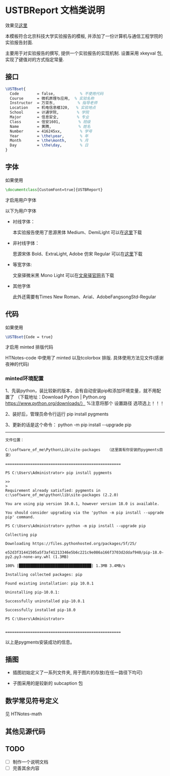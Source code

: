 # USTBReport 文档类说明

效果见[这里](https://github.com/htharoldht/USTBReport/blob/master/USTBReport-demo.pdf)

本模板符合北京科技大学实验报告的模板, 并添加了一份计算机与通信工程学院的实验报告封面.

主要用于对实验报告的撰写, 提供一个实验报告的实现机制.
设置采用 xkeyval 包, 实现了键值对的方式指定常量.

## 接口

``` tex
\USTBset{
  Code        = false,           % 不使用代码
  Course      = 微机原理与应用,  % 实验名称
  Instructor  = 万亚东,          % 指导老师
  Location    = 机电信息楼320,   % 实验地点
  School      = 计通学院,        % 学院
  Major       = 信息安全,        % 专业
  Class       = 信安1601,        % 班级
  Name        = 黄腾,            % 姓名
  Number      = 416245xx,        % 学号
  Year        = \the\year,       % 年
  Month       = \the\month,      % 月
  Day         = \the\day,        % 日
}
```

## 字体
如果使用

``` tex
\documentclass[CustomFont=true]{USTBReport}
```

才启用用户字体

以下为用户字体
- 衬线字体：

  本实验报告使用了思源黑体 Medium、DemiLight
  可以在[这里](https://mirrors.tuna.tsinghua.edu.cn/adobe-fonts/source-han-serif/OTF/SimplifiedChinese/)下载

- 非衬线字体：

  思源宋体 Bold、ExtraLight, Adobe 仿宋 Regular
  可以在[这里](https://mirrors.tuna.tsinghua.edu.cn/adobe-fonts/source-han-sans/OTF/SimplifiedChinese/)下载

- 等宽字体:

  文泉驿微米黑 Mono Light
  可以在[文泉驿官网](http://wenq.org/wqy2/index.cgi)去下载

- 其他字体

  此外还需要有Times New Roman、Arial、AdobeFangsongStd-Regular

## 代码

如果使用

``` tex
\USTBset{Code = true}
```

才启用 minted 排版代码

HTNotes-code 中使用了 minted 以及tcolorbox 排版. 具体使用方法见文件(感谢夜神的代码)

### minted环境配置
1、先装python，装比较新的版本，会有自动安装pip和添加环境变量，就不用配置了
     （下载地址：Download Python | Python.org
                        https://www.python.org/downloads/）
     %注意将那个  设置路径  选项选上！！！

2、装好后，管理员命令行运行 pip install pygments

3、更新的话是这个命令： python -m pip install --upgrade pip

---------------------------------------------------------------------------------------

    文件位置：

    C:\software_of_me\Python\Lib\site-packages   （这里面有你安装的pygments目录）

    ===================================================

    PS C:\Users\Administrator> pip install pygments

    >>
    >
    Requirement already satisfied: pygments in c:\software_of_me\python\lib\site-packages (2.2.0)

    You are using pip version 10.0.1, however version 18.0 is available.

    You should consider upgrading via the 'python -m pip install --upgrade pip' command.

    PS C:\Users\Administrator> python -m pip install --upgrade pip

    Collecting pip

    Downloading https://files.pythonhosted.org/packages/5f/25/

    e52d3f31441505a5f3af41213346e5b6c221c9e086a166f3703d2ddaf940/pip-18.0-py2.py3-none-any.whl (1.3MB)

    100% |████████████████████████████████| 1.3MB 3.4MB/s

    Installing collected packages: pip

    Found existing installation: pip 10.0.1

    Uninstalling pip-10.0.1:

    Successfully uninstalled pip-10.0.1

    Successfully installed pip-18.0

    PS C:\Users\Administrator>


    ===================================================

以上是pygments安装成功的信息。

## 插图

- 插图初始定义了一系列文件夹, 用于图片的存放(在任一路径下均可)

- 子图采用的是较新的 subcaption 包

## 数学常见符号定义

见 HTNotes-math

## 其他见源代码

## TODO

- [ ] 制作一个说明文档
- [ ] 完善其余内容
